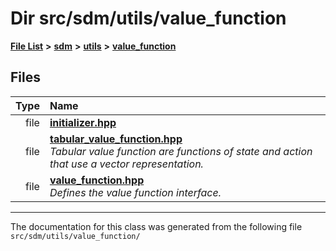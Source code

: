 
<NavBar active_item_id="2"/>

# Dir src/sdm/utils/value\_function


[**File List**](files.md) **>** [**sdm**](dir_ae1b8d8c3d2627954ba53c22978558f0.md) **>** [**utils**](dir_d5f9b32a4b7e3085fe36bb5e85e812de.md) **>** [**value\_function**](dir_9190e49f25bb1396e1fb4a6f0beec9b4.md)











## Files

| Type | Name |
| ---: | :--- |
| file | [**initializer.hpp**](initializer_8hpp.md) <br> |
| file | [**tabular\_value\_function.hpp**](tabular__value__function_8hpp.md) <br>_Tabular value function are functions of state and action that use a vector representation._  |
| file | [**value\_function.hpp**](value__function_8hpp.md) <br>_Defines the value function interface._  |


















------------------------------
The documentation for this class was generated from the following file `src/sdm/utils/value_function/`